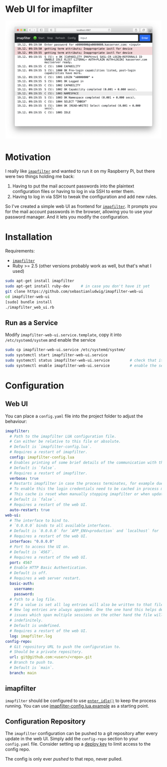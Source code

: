 # Web UI for imapfilter

![main](screenshots/main.png)

# Motivation

I really like [`imapfilter`](https://github.com/lefcha/imapfilter) and wanted to run it on my Raspberry Pi, but there were two things holding me back:

1. Having to put the mail account passwords into the plaintext configuration files or having to log in via SSH to enter them.
1. Having to log in via SSH to tweak the configuration and add new rules.

So I've created a simple web UI as frontend for [`imapfilter`](https://github.com/lefcha/imapfilter).
It prompts you for the mail account passwords in the browser, allowing you to use your password manager.
And it lets you modify the configuration.

# Installation

Requirements:
- [`imapfilter`](https://github.com/lefcha/imapfilter)
- Ruby >= 2.5 (other versions probably work as well, but that's what I used)

```bash
sudo apt-get install imapfilter
sudo apt-get install ruby-dev     # in case you don't have it yet
git clone https://github.com/sebastianludwig/imapfilter-web-ui
cd imapfilter-web-ui
[sudo] bundle install
./imapfilter_web_ui.rb
```

## Run as a Service

Modify `imapfilter-web-ui.service.template`, copy it into `/etc/systemd/system` and enable the service


```bash
sudo cp imapfilter-web-ui.service /etc/systemd/system/
sudo systemctl start imapfilter-web-ui.service
sudo systemctl status imapfilter-web-ui.service         # check that it started correctly
sudo systemctl enable imapfilter-web-ui.service         # enable the service so it's started automatically
```

# Configuration

## Web UI

You can place a `config.yaml` file into the project folder to adjust the behaviour:

```yaml
imapfilter:
  # Path to the imapfilter LUA configuration file. 
  # Can either be relative to this file or absolute. 
  # Default is `imapfilter-config.lua`.
  # Requires a restart of imapfilter.
  config: imapfilter-config.lua
  # Enables printing of some brief details of the communication with the server. 
  # Default is `false`.
  # Requires a restart of imapfilter.
  verbose: true
  # Restarts imapfilter in case the process terminates, for example due to a dropped connection.
  # To enable this the login credentials need to be cached in process memory.
  # This cache is reset when manually stopping imapfilter or when updating the configuration.
  # Default is `false`.
  # Requires a restart of the web UI.
  auto-restart: true
web-ui:
  # The interface to bind to. 
  # `0.0.0.0` binds to all available interfaces.
  # Default is `0.0.0.0` for `APP_ENV=production` and `localhost` for `APP_ENV=development`.
  # Requires a restart of the web UI.
  interface: "0.0.0.0"
  # Port to access the UI on. 
  # Default is `4567`.
  # Requires a restart of the web UI.
  port: 4567
  # Enable HTTP Basic Authentication.
  # Default is off.
  # Requires a web server restart.
  basic-auth:
    username:
    password:
  # Path to a log file.
  # If a value is set all log entries will also be written to that file.
  # New log entries are always appended. One the one hand this helps debugging
  # issues which span multiple sessions on the other hand the file will grow
  # indefinitely.
  # Default is undefined.
  # Requires a restart of the web UI.
  log: imapfilter.log
config-repo:
  # Git repository URL to push the configuration to.
  # Should be a private repository.
  url: git@github.com:<user>/<repo>.git
  # Branch to push to.
  # Default is `main`.
  branch: main
```

## imapfilter

`imapfilter` should be configured to use [`enter_idle()`](https://github.com/lefcha/imapfilter/blob/master/samples/extend.lua) to keep the process running.
You can use [imapfilter-config.lua.example](imapfilter-config.lua.example) as a starting point.

## Configuration Repository

The `imapfilter` configuration can be pushed to a git repository after every update in the web UI.
Simply add the `config-repo` section to your `config.yaml` file.
Consider setting up a [deploy key](https://docs.github.com/en/free-pro-team@latest/developers/overview/managing-deploy-keys#deploy-keys) to limit access to the config repo.

The config is only ever _pushed_ to that repo, never pulled.
